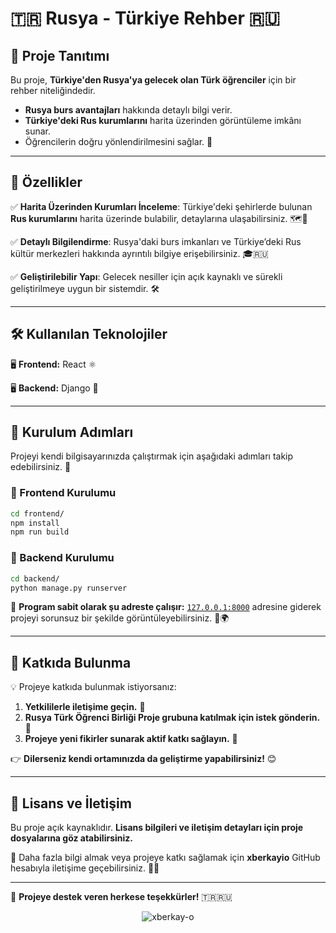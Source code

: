 # 🇹🇷 Rusya - Türkiye Rehber 🇷🇺

## 📌 Proje Tanıtımı

Bu proje, **Türkiye'den Rusya'ya gelecek olan Türk öğrenciler** için bir rehber niteliğindedir.

- **Rusya burs avantajları** hakkında detaylı bilgi verir.
- **Türkiye'deki Rus kurumlarını** harita üzerinden görüntüleme imkânı sunar.
- Öğrencilerin doğru yönlendirilmesini sağlar. 🎯

---

## 🚀 Özellikler
✅ **Harita Üzerinden Kurumları İnceleme**: Türkiye'deki şehirlerde bulunan **Rus kurumlarını** harita üzerinde bulabilir, detaylarına ulaşabilirsiniz. 🗺️📍

✅ **Detaylı Bilgilendirme**: Rusya'daki burs imkanları ve Türkiye’deki Rus kültür merkezleri hakkında ayrıntılı bilgiye erişebilirsiniz. 🎓🇷🇺

✅ **Geliştirilebilir Yapı**: Gelecek nesiller için açık kaynaklı ve sürekli geliştirilmeye uygun bir sistemdir. 🛠️

---

## 🛠️ Kullanılan Teknolojiler

🖥 **Frontend:** React ⚛️

🖥 **Backend:** Django 🐍 

---

## 📌 Kurulum Adımları

Projeyi kendi bilgisayarınızda çalıştırmak için aşağıdaki adımları takip edebilirsiniz. 📌

### 🔹 Frontend Kurulumu
```sh
cd frontend/
npm install
npm run build
```

### 🔹 Backend Kurulumu
```sh
cd backend/
python manage.py runserver
```

🔗 **Program sabit olarak şu adreste çalışır:** [`127.0.0.1:8000`](http://127.0.0.1:8000) adresine giderek projeyi sorunsuz bir şekilde görüntüleyebilirsiniz. 🚀🌍

---

## 🤝 Katkıda Bulunma

💡 Projeye katkıda bulunmak istiyorsanız:

1. **Yetkililerle iletişime geçin.** 📩
2. **Rusya Türk Öğrenci Birliği Proje grubuna katılmak için istek gönderin.** 👥
3. **Projeye yeni fikirler sunarak aktif katkı sağlayın.** 📝

👉 **Dilerseniz kendi ortamınızda da geliştirme yapabilirsiniz!** 😊

---

## 📜 Lisans ve İletişim

Bu proje açık kaynaklıdır. **Lisans bilgileri ve iletişim detayları için proje dosyalarına göz atabilirsiniz.**

📩 Daha fazla bilgi almak veya projeye katkı sağlamak için **xberkayio** GitHub hesabıyla iletişime geçebilirsiniz. 🚀✨

---

🎉 **Projeye destek veren herkese teşekkürler!** 🇹🇷🇷🇺

<p align="center"> <img src="https://komarev.com/ghpvc/?username=xberkay-o&label=Profile%20views&color=0e75b6&style=flat" alt="xberkay-o" /> </p>
